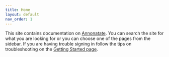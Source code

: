 ```yaml
---
title: Home
layout: default
nav_order: 1
---
```


This site contains documentation on [Annonatate](https://annonatate.fly.dev). You can search the site for what you are looking for or you can choose one of the pages from the sidebar. If you are having trouble signing in follow the tips on troubleshooting on the [Getting Started page](https://annonatate.github.io/getting-started#troubleshooting).
